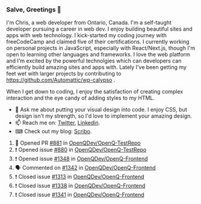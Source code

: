 ### Salve, Greetings 👋

I'm Chris, a web developer from Ontario, Canada. I'm a self-taught developer pursuing a career in web dev. I enjoy building beautiful sites and apps with web technology.
I kick-started my coding journey with freeCodeCamp and claimed five of their certifications.  I currently working on personal projects in JavaScript, especially with React/Next.js, though I'm open to learning other languages and frameworks. I love the web platform and I'm excited by the powerful technolgies which can developers can efficiently build amazing sites and apps with. Lately I've been getting my feet wet with larger projects by contributing to https://github.com/Automattic/wp-calypso .

When I get down to coding, I enjoy the satisfaction of creating complex interaction and the eye candy of adding styles to my HTML. 

- 💬 Ask me about putting your visual design into code. I enjoy CSS, but design isn't my strength, so I'd love to implement your amazing design.
- 📫 Reach me on: [Twitter](https://twitter.com/Christo28120856), [Linkedin](https://www.linkedin.com/in/christopher-stevers-07b9a5204/).
- ⌨ Check out my blog: [Scribo](https://christopherstevers.cf).
<!--
**Christopher-Stevers/Christopher-Stevers** is a ✨ _special_ ✨ repository because its `README.md` (this file) appears on your GitHub profile.

Here are some ideas to get you started:

- 🔭 I’m currently working on ...
- 🌱 I’m currently learning ...
- 👯 I’m looking to collaborate on ...
- 🤔 I’m looking for help with ...
- 😄 Pronouns: ...
- ⚡ Fun fact: ...
-->

<!--START_SECTION:activity-->
1. 💪 Opened PR [#881](https://github.com/OpenQDev/OpenQ-TestRepo/pull/881) in [OpenQDev/OpenQ-TestRepo](https://github.com/OpenQDev/OpenQ-TestRepo)
2. ❗️ Opened issue [#880](https://github.com/OpenQDev/OpenQ-TestRepo/issues/880) in [OpenQDev/OpenQ-TestRepo](https://github.com/OpenQDev/OpenQ-TestRepo)
3. ❗️ Opened issue [#1348](https://github.com/OpenQDev/OpenQ-Frontend/issues/1348) in [OpenQDev/OpenQ-Frontend](https://github.com/OpenQDev/OpenQ-Frontend)
4. 🗣 Commented on [#1342](https://github.com/OpenQDev/OpenQ-Frontend/issues/1342) in [OpenQDev/OpenQ-Frontend](https://github.com/OpenQDev/OpenQ-Frontend)
5. ❗️ Closed issue [#1313](https://github.com/OpenQDev/OpenQ-Frontend/issues/1313) in [OpenQDev/OpenQ-Frontend](https://github.com/OpenQDev/OpenQ-Frontend)
6. ❗️ Closed issue [#1338](https://github.com/OpenQDev/OpenQ-Frontend/issues/1338) in [OpenQDev/OpenQ-Frontend](https://github.com/OpenQDev/OpenQ-Frontend)
7. ❗️ Closed issue [#1341](https://github.com/OpenQDev/OpenQ-Frontend/issues/1341) in [OpenQDev/OpenQ-Frontend](https://github.com/OpenQDev/OpenQ-Frontend)
<!--END_SECTION:activity-->
